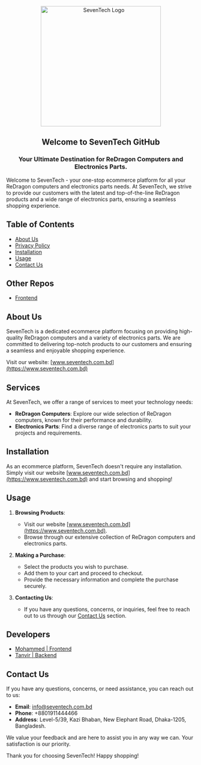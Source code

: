 <p align="center">
  <a href="https://www.seventech.com.bd" target="blank"><img src="public/logo.png" width="320" alt="SevenTech Logo" /></a>
</p>
<h2 align="center">
Welcome to SevenTech GitHub
</h2>
<h3 align="center">
  Your Ultimate Destination for ReDragon Computers and Electronics Parts.
</h3>

Welcome to SevenTech - your one-stop ecommerce platform for all your ReDragon computers and electronics parts needs. At SevenTech, we strive to provide our customers with the latest and top-of-the-line ReDragon products and a wide range of electronics parts, ensuring a seamless shopping experience.

## Table of Contents

- [About Us](https://www.seventech.com.bd/about)
- [Privacy Policy](https://www.seventech.com.bd/about/privacy)
- [Installation](https://nextjs.org/docs/getting-started/installation)
- [Usage](https://www.seventech.com.bd)
- [Contact Us](https://www.facebook.com/rdragonbd)

## Other Repos
- [Frontend](https://github.com/mohammadaahnaaf/seventech)

## About Us

SevenTech is a dedicated ecommerce platform focusing on providing high-quality ReDragon computers and a variety of electronics parts. We are committed to delivering top-notch products to our customers and ensuring a seamless and enjoyable shopping experience.

Visit our website: [www.seventech.com.bd](https://www.seventech.com.bd)

## Services

At SevenTech, we offer a range of services to meet your technology needs:

- **ReDragon Computers**: Explore our wide selection of ReDragon computers, known for their performance and durability.
- **Electronics Parts**: Find a diverse range of electronics parts to suit your projects and requirements.

## Installation

As an ecommerce platform, SevenTech doesn't require any installation. Simply visit our website [www.seventech.com.bd](https://www.seventech.com.bd) and start browsing and shopping!

## Usage

1. **Browsing Products**:
   - Visit our website [www.seventech.com.bd](https://www.seventech.com.bd).
   - Browse through our extensive collection of ReDragon computers and electronics parts.

2. **Making a Purchase**:
   - Select the products you wish to purchase.
   - Add them to your cart and proceed to checkout.
   - Provide the necessary information and complete the purchase securely.

3. **Contacting Us**:
   - If you have any questions, concerns, or inquiries, feel free to reach out to us through our [Contact Us](#contact-us) section.

## Developers
- [Mohammed | Frontend](https://github.com/mohammadaahnaaf)
- [Tanvir | Backend](https://github.com/HelloTanvir)

## Contact Us

If you have any questions, concerns, or need assistance, you can reach out to us:

- **Email**: info@seventech.com.bd
- **Phone**: +8801911444466
- **Address**: Level-5/39, Kazi Bhaban, New Elephant Road, Dhaka-1205, Bangladesh.

We value your feedback and are here to assist you in any way we can. Your satisfaction is our priority.

Thank you for choosing SevenTech! Happy shopping!
